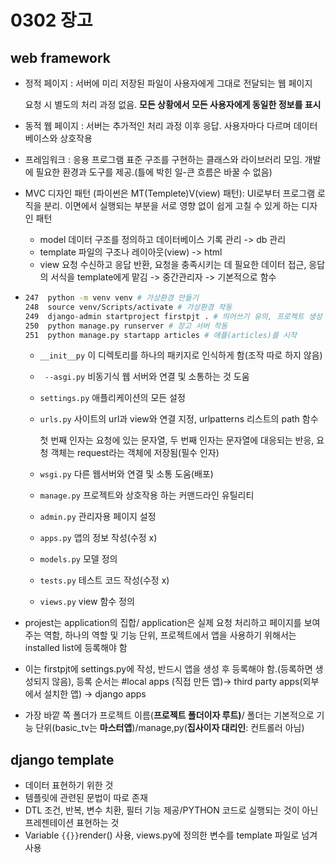 # 0302 장고



## web framework



- 정적 페이지 : 서버에 미리 저장된 파일이 사용자에게 그대로 전달되는 웹 페이지

  요청 시 별도의 처리 과정 없음. **모든 상황에서 모든 사용자에게 동일한 정보를 표시**

- 동적 웹 페이지 : 서버는 추가적인 처리 과정 이후 응답. 사용자마다 다르며 데이터 베이스와 상호작용

- 프레임워크 : 응용 프로그램 표준 구조를 구현하는 클래스와 라이브러리 모임. 개발에 필요한 환경과 도구를 제공.(틀에 박힌 일-큰 흐름은 바꿀 수 없음)

- MVC 디자인 패턴 (파이썬은 MT(Templete)V(view) 패턴): UI로부터 프로그램 로직을 분리. 이면에서 실행되는 부분을 서로 영향 없이 쉽게 고칠 수 있게 하는 디자인 패턴

  - model 데이터 구조를 정의하고 데이터베이스 기록 관리 -> db 관리
  - template 파일의 구조나 레이아웃(view) -> html
  - view 요청 수신하고 응답 반환, 요청을 충족시키는 데 필요한 데이터 접근, 응답의 서식을 template에게 맡김 -> 중간관리자 -> 기본적으로 함수

- ```bash
  247  python -m venv venv # 가상환경 만들기
  248  source venv/Scripts/activate # 가상환경 작동
  249  django-admin startproject firstpjt . # 띄어쓰기 유의, 프로젝트 생성
  250  python manage.py runserver # 장고 서버 작동
  251  python manage.py startapp articles # 애플(articles)를 시작
  ```

  - `__init__py` 이 디렉토리를 하나의 패키지로 인식하게 함(조작 따로 하지 않음)

  - ` --asgi.py` 비동기식 웹 서버와 연결 및 소통하는 것 도움

  - `settings.py`  애플리케이션의 모든 설정

  - `urls.py` 사이트의 url과 view와 연결 지정, urlpatterns 리스트의 path 함수

    첫 번째 인자는 요청에 있는 문자열, 두 번째 인자는 문자열에 대응되는 반응, 요청 객체는 request라는 객체에 저장됨(필수 인자)

  - `wsgi.py` 다른 웹서버와 연결 및 소통 도움(배포)

  - `manage.py` 프로젝트와 상호작용 하는 커맨드라인 유틸리티

  - `admin.py` 관리자용 페이지 설정
  - `apps.py` 앱의 정보 작성(수정 x)
  - `models.py` 모델 정의
  - `tests.py` 테스트 코드 작성(수정 x)
  - `views.py` view 함수 정의

- projest는 application의 집합/ application은 실제 요청 처리하고 페이지를 보여주는 역함, 하나의 역할 및 기능 단위, 프로젝트에서 앱을 사용하기 위해서는 installed list에 등록해야 함

- 이는 firstpjt에 settings.py에 작성, 반드시 앱을 생성 후 등록해야 함.(등록하면 생성되지 않음), 등록 순서는 #local apps (직접 만든 앱)-> third party apps(외부에서 설치한 앱) -> django apps

- 가장 바깥 쪽 폴더가 프로젝트 이름(**프로젝트 폴더이자 루트)**/ 폴더는 기본적으로 기능 단위(basic_tv는 **마스터앱**)/manage,py(**집사이자 대리인**: 컨트롤러 아님)



## django template



- 데이터 표현하기 위한 것
- 템플릿에 관련된 문법이 따로 존재
- DTL 조건, 반복, 변수 치환, 필터 기능 제공/PYTHON 코드로 실행되는 것이 아닌 프레젠테이션 표현하는 것
- Variable `{{}}`render() 사용, views.py에 정의한 변수를 template 파일로 넘겨 사용
